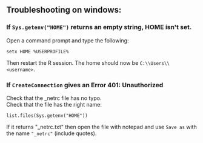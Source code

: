 ## Troubleshooting on windows:

### If `Sys.getenv("HOME")` returns an empty string, HOME isn't set.

Open a command prompt and type the following:

    setx HOME %USERPROFILE%
    
Then restart the R session. The home should now be `C:\\Users\\<username>`.

### If `CreateConnection` gives an Error 401: Unauthorized

Check that the _netrc file has no typo.  
Check that the file has the right name:
 
    list.files(Sys.getenv("HOME"))

If it returns "_netrc.txt" then open the file with notepad and use `Save as` with
the name `"_netrc"` (include quotes).